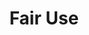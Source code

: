 ---
title: Fair Use
description: This is a main page.
permalink: /fairuse

layout: post
sidenav: docs
---